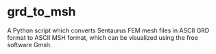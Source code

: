 # grd_to_msh
A Python script which converts Sentaurus FEM mesh files in ASCII GRD format to ASCII MSH format, which can be visualized using the free software Gmsh.
